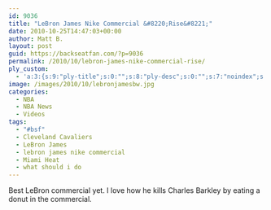 ```yaml
---
id: 9036
title: "LeBron James Nike Commercial &#8220;Rise&#8221;"
date: 2010-10-25T14:47:03+00:00
author: Matt B.
layout: post
guid: https://backseatfan.com/?p=9036
permalink: /2010/10/lebron-james-nike-commercial-rise/
ply_custom:
  - 'a:3:{s:9:"ply-title";s:0:"";s:8:"ply-desc";s:0:"";s:7:"noindex";s:0:"";}'
image: /images/2010/10/lebronjamesbw.jpg
categories:
  - NBA
  - NBA News
  - Videos
tags:
  - "#bsf"
  - Cleveland Cavaliers
  - LeBron James
  - lebron james nike commercial
  - Miami Heat
  - what should i do
---
```


<div class="entry">
  <p>
    Best LeBron commercial yet. I love how he kills Charles Barkley by eating a donut in the commercial.<br />
  </p>
</div>
